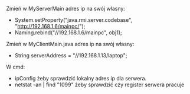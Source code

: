 Zmień w MyServerMain adres ip na swój własny: 
- System.setProperty("java.rmi.server.codebase", "http://192.168.1.6/mainpc/");
- Naming.rebind("//192.168.1.6/mainpc", obj1);

Zmień w MyClientMain.java adres ip na swój własny:
- String serverAddress = "//192.168.1.13/laptop";

W cmd:
- ipConfig żeby sprawdzić lokalny adres ip dla serwera.
- netstat -an | find "1099" żeby sprawdzić czy register serwera pracuje
